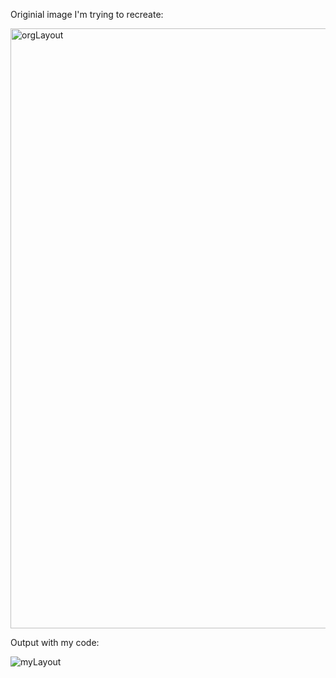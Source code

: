 Originial image I'm trying to recreate:

<img width="960" alt="orgLayout" src="https://user-images.githubusercontent.com/60452595/85216563-c0a90980-b33a-11ea-9728-4022b2fe9941.png">


Output with my code:

![myLayout](https://user-images.githubusercontent.com/60452595/85216564-c3a3fa00-b33a-11ea-8e8f-d4531e15975a.PNG)

